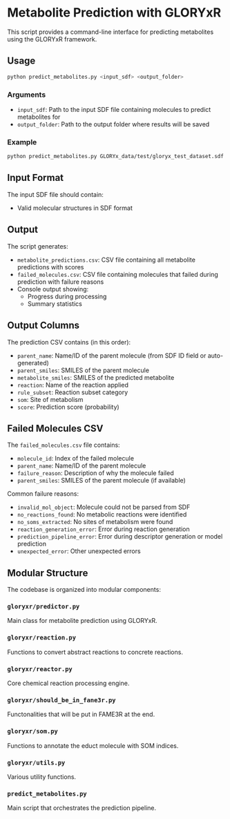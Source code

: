 # Metabolite Prediction with GLORYxR

This script provides a command-line interface for predicting metabolites using the GLORYxR framework.

## Usage

```bash
python predict_metabolites.py <input_sdf> <output_folder>
```

### Arguments

- `input_sdf`: Path to the input SDF file containing molecules to predict metabolites for
- `output_folder`: Path to the output folder where results will be saved

### Example

```bash
python predict_metabolites.py GLORYx_data/test/gloryx_test_dataset.sdf GLORYx_data/test/predictions/
```

## Input Format

The input SDF file should contain:
- Valid molecular structures in SDF format

## Output

The script generates:
- `metabolite_predictions.csv`: CSV file containing all metabolite predictions with scores
- `failed_molecules.csv`: CSV file containing molecules that failed during prediction with failure reasons
- Console output showing:
  - Progress during processing
  - Summary statistics

## Output Columns

The prediction CSV contains (in this order):
- `parent_name`: Name/ID of the parent molecule (from SDF ID field or auto-generated)
- `parent_smiles`: SMILES of the parent molecule
- `metabolite_smiles`: SMILES of the predicted metabolite
- `reaction`: Name of the reaction applied
- `rule_subset`: Reaction subset category
- `som`: Site of metabolism
- `score`: Prediction score (probability)

## Failed Molecules CSV

The `failed_molecules.csv` file contains:
- `molecule_id`: Index of the failed molecule
- `parent_name`: Name/ID of the parent molecule
- `failure_reason`: Description of why the molecule failed
- `parent_smiles`: SMILES of the parent molecule (if available)

Common failure reasons:
- `invalid_mol_object`: Molecule could not be parsed from SDF
- `no_reactions_found`: No metabolic reactions were identified
- `no_soms_extracted`: No sites of metabolism were found
- `reaction_generation_error`: Error during reaction generation
- `prediction_pipeline_error`: Error during descriptor generation or model prediction
- `unexpected_error`: Other unexpected errors

## Modular Structure

The codebase is organized into modular components:

### `gloryxr/predictor.py`
Main class for metabolite prediction using GLORYxR.

### `gloryxr/reaction.py`
Functions to convert abstract reactions to concrete reactions.

### `gloryxr/reactor.py`
Core chemical reaction processing engine.

### `gloryxr/should_be_in_fane3r.py`
Functonalities that will be put in FAME3R at the end.

### `gloryxr/som.py`
Functions to annotate the educt molecule with SOM indices.

### `gloryxr/utils.py`
Various utility functions.

### `predict_metabolites.py`
Main script that orchestrates the prediction pipeline.
